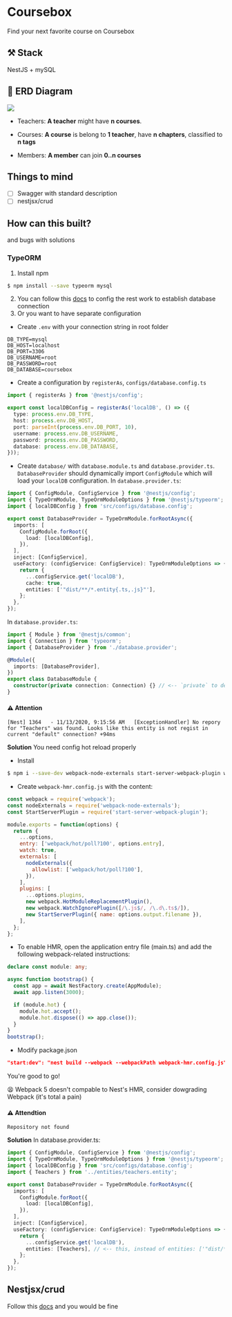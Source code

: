 # Coursebox

Find your next favorite course on Coursebox

## ⚒ Stack

NestJS + mySQL

## 📐 ERD Diagram

![](https://github.com/ngankhanh98/coursebox-server/blob/dev/docs/diagrams/erd/erd.v0.4.png?raw=true)

- Teachers:
  **A teacher** might have **n courses**.

- Courses:
  **A course** is belong to **1 teacher**, have **n chapters**, classified to **n tags**
- Members:
  **A member** can join **0..n courses**

## Things to mind

- [ ] Swagger with standard description
- [ ] nestjsx/crud

## How can this built?

and bugs with solutions

### TypeORM

1. Install npm

```bash
$ npm install --save typeorm mysql
```

2. You can follow this [docs](https://docs.nestjs.com/recipes/sql-typeorm) to config the rest work to establish database connection
3. Or you want to have separate configuration

- Create `.env` with your connection string in root folder

```env
DB_TYPE=mysql
DB_HOST=localhost
DB_PORT=3306
DB_USERNAME=root
DB_PASSWORD=root
DB_DATABASE=coursebox
```

- Create a configuration by `registerAs`, `configs/database.config.ts`

```ts
import { registerAs } from '@nestjs/config';

export const localDBConfig = registerAs('localDB', () => ({
  type: process.env.DB_TYPE,
  host: process.env.DB_HOST,
  port: parseInt(process.env.DB_PORT, 10),
  username: process.env.DB_USERNAME,
  password: process.env.DB_PASSWORD,
  database: process.env.DB_DATABASE,
}));
```

- Create `database/` with `database.module.ts` and `database.provider.ts`. `DatabaseProvider` should dynamically import `ConfigModule` which will load your `localDB` configuration.
  In `database.provider.ts`:

```ts
import { ConfigModule, ConfigService } from '@nestjs/config';
import { TypeOrmModule, TypeOrmModuleOptions } from '@nestjs/typeorm';
import { localDBConfig } from 'src/configs/database.config';

export const DatabaseProvider = TypeOrmModule.forRootAsync({
  imports: [
    ConfigModule.forRoot({
      load: [localDBConfig],
    }),
  ],
  inject: [ConfigService],
  useFactory: (configService: ConfigService): TypeOrmModuleOptions => {
    return {
      ...configService.get('localDB'),
      cache: true,
      entities: ['"dist/**/*.entity{.ts,.js}"'],
    };
  },
});
```

In `database.provider.ts`:

```ts
import { Module } from '@nestjs/common';
import { Connection } from 'typeorm';
import { DatabaseProvider } from './database.provider';

@Module({
  imports: [DatabaseProvider],
})
export class DatabaseModule {
  constructor(private connection: Connection) {} // <-- `private` to declare and initialize connection immediately
}
```

#### ⚠ Attention

```log
[Nest] 1364   - 11/13/2020, 9:15:56 AM   [ExceptionHandler] No repory for "Teachers" was found. Looks like this entity is not regist in current "default" connection? +94ms
```

**Solution**
You need config hot reload properly

- Install

```bash
$ npm i --save-dev webpack-node-externals start-server-webpack-plugin webpack@4.44.1
```

- Create `webpack-hmr.config.js` with the content:

```js
const webpack = require('webpack');
const nodeExternals = require('webpack-node-externals');
const StartServerPlugin = require('start-server-webpack-plugin');

module.exports = function(options) {
  return {
    ...options,
    entry: ['webpack/hot/poll?100', options.entry],
    watch: true,
    externals: [
      nodeExternals({
        allowlist: ['webpack/hot/poll?100'],
      }),
    ],
    plugins: [
      ...options.plugins,
      new webpack.HotModuleReplacementPlugin(),
      new webpack.WatchIgnorePlugin([/\.js$/, /\.d\.ts$/]),
      new StartServerPlugin({ name: options.output.filename }),
    ],
  };
};
```

- To enable HMR, open the application entry file (main.ts) and add the following webpack-related instructions:

```ts
declare const module: any;

async function bootstrap() {
  const app = await NestFactory.create(AppModule);
  await app.listen(3000);

  if (module.hot) {
    module.hot.accept();
    module.hot.dispose(() => app.close());
  }
}
bootstrap();
```

- Modify package.json

```json
"start:dev": "nest build --webpack --webpackPath webpack-hmr.config.js"
```

You're good to go!

😫 Webpack 5 doesn't compable to Nest's HMR, consider dowgrading Webpack (it's total a pain)

#### ⚠ Attendtion

```log
Repository not found
```

**Solution**
In database.provider.ts:

```ts
import { ConfigModule, ConfigService } from '@nestjs/config';
import { TypeOrmModule, TypeOrmModuleOptions } from '@nestjs/typeorm';
import { localDBConfig } from 'src/configs/database.config';
import { Teachers } from '../entities/teachers.entity';

export const DatabaseProvider = TypeOrmModule.forRootAsync({
  imports: [
    ConfigModule.forRoot({
      load: [localDBConfig],
    }),
  ],
  inject: [ConfigService],
  useFactory: (configService: ConfigService): TypeOrmModuleOptions => {
    return {
      ...configService.get('localDB'),
      entities: [Teachers], // <-- this, instead of entities: ['"dist/*.entity{.ts, .js}"']
    };
  },
});
```

## Nestjsx/crud

Follow this [docs](https://github.com/nestjsx/crud/wiki/Controllers#install) and you would be fine

